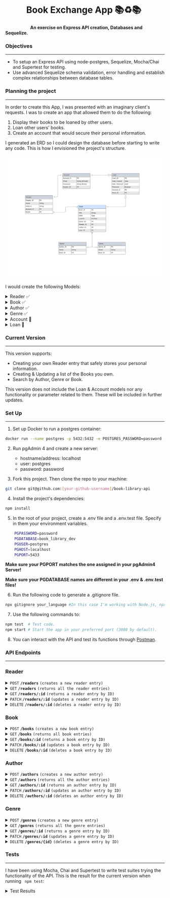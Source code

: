 &nbsp;
# &nbsp;&nbsp;&nbsp;&nbsp;&nbsp;&nbsp;&nbsp;&nbsp;&nbsp; Book Exchange App 📚♻️📚
 
&nbsp;&nbsp;&nbsp;&nbsp;&nbsp;&nbsp;&nbsp;&nbsp;&nbsp;&nbsp;&nbsp;&nbsp;&nbsp;&nbsp;&nbsp;&nbsp;&nbsp;&nbsp;&nbsp;&nbsp;**An exercise on Express API creation, Databases and Sequelize.**


### Objectives
***
- To setup an Express API using node-postgres, Sequelize, Mocha/Chai and Supertest for testing.
- Use advanced Sequelize schema validation, error handling and establish complex relationships between database tables.

### Planning the project
---
In order to create this App, I was presented with an imaginary client's requests. I was to create an app that allowed them to do the following:
1. Display their books to be loaned by other users.
2. Loan other users' books.
3. Create an account that would secure their personal information.

I generated an ERD so I could design the database before starting to write any code. This is how I envisioned the project's structure.

![](ERD.jpeg)

I would create the following Models:

<details>
 <summary>Reader ✅ </summary>

| param | data type |
|------|-------------|
| Reader_ID | INT (PK) |
| Name | STRING |
| Book_ID | INT(FK) |

**It will include the Book data of associated models.**
</details>

<details>
 <summary>Book ✅ </summary>

| param | data type |
|------|-------------|
| Book_ID| INT (PK) |
| Title | STRING |
| ISBN | INT |
| Loaned | BOOLEAN |
| Reader_ID | INT (FK)|
| Genre_ID | INT (FK)|
| Author_ID | INT (FK) |
| Loan_ID | INT (FK)|

**It will include the Reader, Genre and Author data of associated models.**

</details>

<details>
 <summary>Author ✅ </summary>
 Author and Genre are individual models to support searches (by Author, Genre or Book) through the library.

| param | data type |
|------|-------------|
| Author_ID | INT (PK) |
| Name | STRING |
| Book_ID | INT (FK)|

</details>

<details>
 <summary>Genre ✅ </summary>
 Author and Genre are individual models to support searches (by Author, Genre or Book) through the library.
 
| param | data type |
|------|-------------|
| Genre_ID | INT (PK) |
| Genre | STRING |
| Book_ID | INT (FK)|

</details>

<details>
 <summary>Account 🚧 </summary>
 **STILL TO BE IMPLEMENTED**: <br/>
 For now, Account data is stored in the Reader Model.

| param | data type |
|------|-------------|
| Account_N | INT (PK) |
| Email | STRING |
| Password | STRING |
|Reader_ID | INT (FK)|

</details>

<details>
 <summary>Loan 🚧 </summary>
 **STILL TO BE IMPLEMENTED**
| param | data type |
|------|-------------|
| Loan_ID | INT (PK) |
| Date_Loaned | DATE |
| Date_Returned | DATE |
| Returned | BOOLEAN |
| Account_N | INT (FK)|
| Book_ID | INT (FK) |

</details>

### Current Version
---

This version supports:

- Creating your own Reader entry that safely stores your personal information.
- Creating & Updating a list of the Books you own.
- Search by Author, Genre or Book.

This version does not include the Loan & Account models nor any functionality or parameter related to them. These will be included in further updates.

### Set Up
---
1. Set up Docker to run a postgres container:
```bash
docker run --name postgres -p 5432:5432 -e POSTGRES_PASSWORD=password -d postgres
```
2. Run pgAdmin 4 and create a new server:
    - hostname/address: localhost
    - user: postgres
    - password: password

3. Fork this project. Then clone the repo to your machine:
```bash 
git clone git@github.com:[your-github-username]/book-library-api
```
4. Install the project's dependencies:
```bash
npm install
```
5. In the root of your project, create a .env file and a .env.test file. Specify in them your environment variables. 
```bash
    PGPASSWORD=password
    PGDATABASE=book_library_dev
    PGUSER=postgres
    PGHOST=localhost
    PGPORT=5433
```
**Make sure your PGPORT matches the one assigned in your pgAdmin4 Server!**

**Make sure your PGDATABASE names are different in your .env & .env.test files!**

6. Run the following code to generate a .gitignore file. 
```bash
npx gitignore your_language #In this case I'm working with Node.js, npx gitignore node.
```
7. Use the following commands to:
```bash
npm test  # Test code.
npm start # Start the app in your preferred port (3000 by default).
```
8. You can interact with the API and test its functions through [Postman](https://www.postman.com/).




### API Endpoints
---
### Reader

<details>
 <summary><code>POST</code> <code><b>/readers</b></code> <code>(creates a new reader entry)</code></summary>

#### Parameters and body content

> | Parameters | Body content |
> |------------|-----------------------------------|
> |  None      | Name [STRING], Email [STRING], Password [STRING](8 characters or more) |


#### Responses

> | code | description |
> |------|-------------|
> | `201` | Successful operation |
> | `400` | Content element empty, null, not unique, not the right format or not the right length  |
 
</details>


<details>
 <summary><code>GET</code> <code><b>/readers</b></code> <code>(returns all the reader entries)</code></summary>

#### Parameters and body content

> | Parameters | Body content |
> |------------|--------------|
> | None | None |


#### Responses

> | code | description |
> |------|-------------|
> | `200` | Successful operation |
> | `404` | Entry not found |
 
</details>


<details>
 <summary><code>GET</code> <code><b>/readers/:id</b></code> <code>(returns a reader entry by ID)</code></summary>

#### Parameters and body content

> | Parameters | Body content |
> |------------|--------------|
> | `Reader_ID` | None |


#### Responses

> | code | description |
> |------|-------------|
> | `200` | Successful operation |
> | `404` | Entry not found |
 
</details>

<details>
 <summary><code>PATCH</code> <code><b>/readers/:id</b></code> <code>(updates a reader entry by ID)</code></summary>

#### Parameters and body content

> | Parameters | Body content |
> |------------|-----------------------------------|
> | `Reader_ID`  | Name [STRING], Email [STRING], Password [STRING](8 characters or more)|


#### Responses

> | code | description |
> |------|-------------|
> | `200` | Successful operation |
> | `404` | Entry not found |
 
</details>

<details>
 <summary><code>DELETE</code> <code><b>/readers/:id</b></code> <code>(deletes a reader entry by ID)</code></summary>

#### Parameters and body content

> | Parameters | Body content |
> |------------|--------------|
> | `Reader_ID`  | None |


#### Responses

> | code | description |
> |------|-------------|
> | `204` | Successful operation |
> | `404` | Entry not found |
 
</details>

### Book
<details>

 <summary><code>POST</code> <code><b>/books</b></code> <code>(creates a new book entry)</code></summary>

#### Parameters and body content

> | Parameters | Body content. Required. | 
> |------------|------------------------|
> | None       | Title [STRING], ISBN [INT], Author_ID [INT], Genre_ID [INT], Reader_ID [INT] |


#### Responses

> | code | description |
> |------|-------------|
> | `201` | Successful operation |
> | `400` | Content element empty, null or not unique  |
 
</details>


<details>
 <summary><code>GET</code> <code><b>/books</b></code> <code>(returns all book entries)</code></summary>

#### Parameters and body content

> | Parameters | Body content |
> |------------|--------------|
> | None | None |


#### Responses

> | code | description |
> |------|-------------|
> | `200` | Successful operation |
> | `404` | Entry not found |
 
</details>

<details>
 <summary><code>GET</code> <code><b>/books/:id</b></code> <code>(returns a book entry by ID)</code></summary>

#### Parameters and body content

> | Parameters | Body content |
> |------------|--------------|
> | `Book_ID` | None |


#### Responses

> | code | description |
> |------|-------------|
> | `200` | Successful operation |
> | `404` | Entry not found |
 
</details>


<details>
 <summary><code>PATCH</code> <code><b>/books/:id</b></code> <code>(updates a book entry by ID)</code></summary>

#### Parameters and body content

> | Parameters | Body content |
> |------------|----------------|
> | `Book_ID`   | Title [STRING], ISBN [STRING], Author_ID [INT], Genre_ID [INT] and/or Reader_ID [INT] |


#### Responses

> | code | description |
> |------|-------------|
> | `200` | Successful operation |
> | `404` | Entry not found |
 
</details>

<details>
 <summary><code>DELETE</code> <code><b>/books/:id</b></code> <code>(deletes a book entry by ID)</code></summary>

#### Parameters and body content

> | Parameters | Body content |
> |------------|--------------|
> | `Book_ID` | None |


#### Responses

> | code | description |
> |------|-------------|
> | `204` | Successful operation |
> | `404` | Entry not found |
 
</details>

### Author

<details>
 <summary><code>POST</code> <code><b>/authors</b></code> <code>(creates a new author entry)</code></summary>

#### Parameters and body content

> | Parameters | Body content |
> |------------|----------------|
> | None       | Name [STRING] |


#### Responses

> | code | description |
> |------|-------------|
> | `201` | Successful operation |
> | `400` | Content element empty, null or not unique  |
 
</details>


<details>
 <summary><code>GET</code> <code><b>/authors</b></code> <code>(returns all the author entries)</code></summary>

#### Parameters and body content

> | Parameters | Body content |
> |------------|--------------|
> | None | None |


#### Responses

> | code | description |
> |------|-------------|
> | `200` | Successful operation |
> | `404` | Entry not found |
 
</details>


<details>
 <summary><code>GET</code> <code><b>/authors/:id</b></code> <code>(returns an author entry by ID)</code></summary>

#### Parameters and body content

> | Parameters | Body content |
> |------------|--------------|
> | `Author_ID` | None |


#### Responses

> | code | description |
> |------|-------------|
> | `200` | Successful operation |
> | `404` | Entry not found |
 
</details>

<details>
 <summary><code>PATCH</code> <code><b>/authors/:id</b></code> <code>(updates an author entry by ID)</code></summary>

#### Parameters and body content

> | Parameters | Body content |
> |------------|-----------------------------------|
> | `Author_ID`   | Name [STRING] |


#### Responses

> | code | description |
> |------|-------------|
> | `200` | Successful operation |
> | `404` | Entry not found |
 
</details>

<details>
 <summary><code>DELETE</code> <code><b>/authors/:id</b></code> <code>(deletes an author entry by ID)</code></summary>

#### Parameters and body content

> | Parameters | Body content |
> |------------|--------------|
> | `Author_ID` | None |


#### Responses

> | code | description |
> |------|-------------|
> | `204` | Successful operation |
> | `404` | Entry not found |
 
</details>

### Genre

<details>
 <summary><code>POST</code> <code><b>/genres</b></code> <code>(creates a new genre entry)</code></summary>

#### Parameters and body content

> | Parameters | Body content |
> |------------|----------------|
> | None       | Genre[STRING] |


#### Responses

> | code | description |
> |------|-------------|
> | `201` | Successful operation |
> | `400` | Content element empty, null or not unique  |
 
</details>

<details>
 <summary><code>GET</code> <code><b>/genres</b></code> <code>(returns all the genre entries)</code></summary>

#### Parameters and body content

> | Parameters | Body content |
> |------------|--------------|
> | None | None |


#### Responses

> | code | description |
> |------|-------------|
> | `200` | Successful operation |
> | `404` | Genres not found |
 
</details>


<details>
 <summary><code>GET</code> <code><b>/genres/:id</b></code> <code>(returns a genre entry by ID)</code></summary>

#### Parameters and body content

> | Parameters | Body content |
> |------------|--------------|
> | `Genre_ID` | None |


#### Responses

> | code | description |
> |------|-------------|
> | `200` | Successful operation |
> | `404` | Entry not found |
 
</details>

<details>
 <summary><code>PATCH</code> <code><b>/genres/:id</b></code> <code>(updates a genre entry by ID)</code></summary>

#### Parameters and body content

> | Parameters | Body content |
> |------------|-----------------------------------|
> | `Genre_ID`   | Genre [STRING] |


#### Responses

> | code | description |
> |------|-------------|
> | `200` | Successful operation |
> | `404` | Entry not found |
 
</details>

<details>
 <summary><code>DELETE</code> <code><b>/genres/{id}</b></code> <code>(deletes a genre entry by ID)</code></summary>

#### Parameters and body content

> | Parameters | Body content |
> |------------|--------------|
> | `Genre_ID` | None |


#### Responses

> | code | description |
> |------|-------------|
> | `204` | Successful operation |
> | `404` | Entry not found |
 
</details>

### Tests
---
I have been using Mocha, Chai and Supertest to write test suites trying the functionality of the API. This is the result for the current version when running ``` npm test```:

<details><summary>Test Results</summary>
```bash
/authors
    with no records in the database
      POST /authors
        ✔ creates a new author in the database (770ms)
        ✔ errors if name is null
    with records in the database
      GET /authors
        ✔ gets all authors records
      GET /authors/:id
        ✔ gets authors record by id
        ✔ returns a 404 if the author does not exist
      PATCH /authors/:id
        ✔ updates authors name by id
        ✔ returns a 404 if the author does not exist
      DELETE /authors/:id
        ✔ deletes author record by id
        ✔ returns a 404 if the author does not exist

  /books
    with no records in the database
      POST /books
        ✔ creates a new book in the database
        ✔ errors if title is null
    with records in the database
      GET /books
        ✔ gets all books records
      GET /books/:id
        ✔ gets books record by id
        ✔ returns a 404 if the book does not exist
      PATCH /books/:id
        ✔ updates books title by id
        ✔ returns a 404 if the book does not exist
      DELETE /books/:id
        ✔ deletes book record by id
        ✔ returns a 404 if the book does not exist

  /genres
    with no records in the database
      POST /genres
        ✔ creates a new genre in the database
        ✔ errors if genre is null
    with records in the database
      GET /genres
        ✔ gets all genres records
      GET /genres/:id
        ✔ gets genres record by id
        ✔ returns a 404 if the genre does not exist
      PATCH /genres/:id
        ✔ updates genres genre by id
        ✔ returns a 404 if the genre does not exist
      DELETE /genres/:id
        ✔ deletes genre record by id
        ✔ returns a 404 if the author does not exist

  /readers
    with no records in the database
      POST /readers
        ✔ creates a new reader in the database
        ✔ errors if email format not valid
        ✔ errors if any fields are missing
        ✔ errors password is less than 8 char length
    with records in the database
      GET /readers
        ✔ gets all readers records
      GET /readers/:id
        ✔ gets readers record by id
        ✔ returns a 404 if the reader does not exist
      PATCH /readers/:id
        ✔ updates readers email by id
        ✔ returns a 404 if the reader does not exist
      DELETE /readers/:id
        ✔ deletes reader record by id
        ✔ returns a 404 if the reader does not exist


  38 passing (3s)
```
</details>
